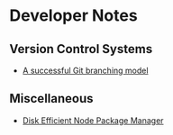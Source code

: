 # Developer Notes

## Version Control Systems
- [A successful Git branching model](https://nvie.com/posts/a-successful-git-branching-model/)
## Miscellaneous
- [Disk Efficient Node Package Manager](https://pnpm.js.org/)
